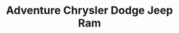 ---
title: "Adventure Chrysler Dodge Jeep Ram"
url: /willoughby/adventure-chrysler-dodge-jeep-ram/
shop: car
---